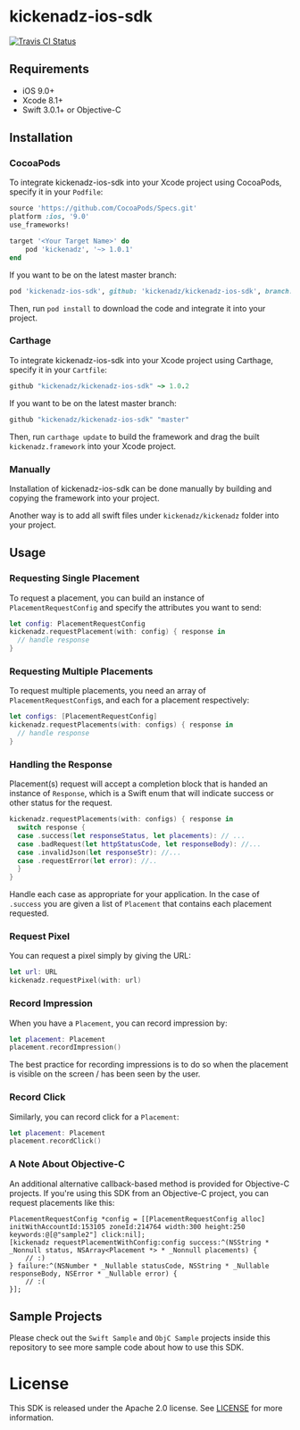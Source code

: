 # kickenadz-ios-sdk

[![Travis CI Status](https://api.travis-ci.org/kickenadz/kickenadz-ios-sdk.svg?branch=master)](https://travis-ci.org/kickenadz/kickenadz-ios-sdk)

## Requirements

- iOS 9.0+
- Xcode 8.1+
- Swift 3.0.1+ or Objective-C

## Installation

### CocoaPods

To integrate kickenadz-ios-sdk into your Xcode project using CocoaPods, specify it in your `Podfile`:

```ruby
source 'https://github.com/CocoaPods/Specs.git'
platform :ios, '9.0'
use_frameworks!

target '<Your Target Name>' do
    pod 'kickenadz', '~> 1.0.1'
end
```

If you want to be on the latest master branch:

```ruby
pod 'kickenadz-ios-sdk', github: 'kickenadz/kickenadz-ios-sdk', branch: 'master'
```

Then, run `pod install` to download the code and integrate it into your project.

### Carthage

To integrate kickenadz-ios-sdk into your Xcode project using Carthage, specify it in your `Cartfile`:

```ruby
github "kickenadz/kickenadz-ios-sdk" ~> 1.0.2
```

If you want to be on the latest master branch:

```ruby
github "kickenadz/kickenadz-ios-sdk" "master"
```

Then, run `carthage update` to build the framework and drag the built `kickenadz.framework` into your Xcode project.

### Manually

Installation of kickenadz-ios-sdk can be done manually by building and copying the framework into your project.

Another way is to add all swift files under `kickenadz/kickenadz` folder into your project.

## Usage

### Requesting Single Placement

To request a placement, you can build an instance of `PlacementRequestConfig` and specify the attributes you want to send:

```swift
let config: PlacementRequestConfig
kickenadz.requestPlacement(with: config) { response in
  // handle response
}
```

### Requesting Multiple Placements

To request multiple placements, you need an array of `PlacementRequestConfig`s, and each for a placement respectively:

```swift
let configs: [PlacementRequestConfig]
kickenadz.requestPlacements(with: configs) { response in
  // handle response
}
```

### Handling the Response

Placement(s) request will accept a completion block that is handed an instance of `Response`,
which is a Swift enum that will indicate success or other status for the request.

```swift
kickenadz.requestPlacements(with: configs) { response in
  switch response {
  case .success(let responseStatus, let placements): // ...
  case .badRequest(let httpStatusCode, let responseBody): //...
  case .invalidJson(let responseStr): //...
  case .requestError(let error): //..
  }
}
```

Handle each case as appropriate for your application. In the case of `.success` you are given a list of `Placement`
that contains each placement requested.

### Request Pixel

You can request a pixel simply by giving the URL:

```swift
let url: URL
kickenadz.requestPixel(with: url)
```

### Record Impression

When you have a `Placement`, you can record impression by:

```swift
let placement: Placement
placement.recordImpression()
```

The best practice for recording impressions is to do so when the placement is visible on the screen / has been seen by the user.

### Record Click

Similarly, you can record click for a `Placement`:

```swift
let placement: Placement
placement.recordClick()
```

### A Note About Objective-C

An additional alternative callback-based method is provided for Objective-C projects.
If you're using this SDK from an Objective-C project, you can request placements like this:

```objc
PlacementRequestConfig *config = [[PlacementRequestConfig alloc] initWithAccountId:153105 zoneId:214764 width:300 height:250 keywords:@[@"sample2"] click:nil];
[kickenadz requestPlacementWithConfig:config success:^(NSString * _Nonnull status, NSArray<Placement *> * _Nonnull placements) {
    // :)
} failure:^(NSNumber * _Nullable statusCode, NSString * _Nullable responseBody, NSError * _Nullable error) {
    // :(
}];
```

## Sample Projects

Please check out the `Swift Sample` and `ObjC Sample` projects inside this repository to see more sample code about how to use this SDK.

# License

This SDK is released under the Apache 2.0 license. See [LICENSE](https://github.com/kickenadz/kickenadz-ios-sdk/tree/master/LICENSE) for more information.
